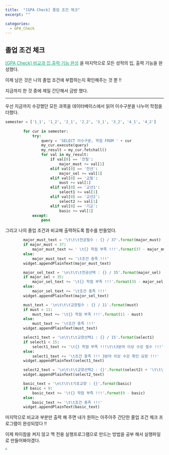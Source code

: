 ```yaml
---
title:  "[GPA Check] 졸업 조건 체크"
excerpt: ""

categories:
  - GPA_Check
---
```


## 졸업 조건 체크

<a href="https://nam-ki-bok.github.io/gpa_check/GPA_9/" style="color:#0FA678">[GPA Check] 비교과 입,출력 기능 완성</a> 을 마지막으로 모든 성적의 입, 출력 기능을 완성했다.

이제 남은 것은 나의 졸업 조건에 부합하는지 확인해주는 것 뿐 !!

지금까지 한 것 중에 제일 간단해서 금방 했다.

---

우선 지금까지 수강했던 모든 과목을 데이터베이스에서 읽어 이수구분을 나누어 학점을 더했다.

```python
semester = ['1_1', '1_2', '2_1', '2_2', '3_1', '3_2', '4_1', '4_2']
        
        for cur in semester:
            try:
                query = 'SELECT 이수구분, 학점 FROM ' + cur
                my_cur.execute(query)
                my_result = my_cur.fetchall()
                for val in my_result:
                    if val[0] == '전필':
                        major_must += val[1]
                    elif val[0] == '전선':
                        major_sel += val[1]
                    elif val[0] == '교필':
                        must += val[1]
                    elif val[0] == '교선1':
                        select1 += val[1]
                    elif val[0] == '교선2':
                        select2 += val[1]
                    elif val[0] == '기교':
                        basic += val[1]
            except:
                pass
```

그리고 나의 졸업 조건과 비교해 출력하도록 함수를 만들었다.

```python
        major_must_text = '\t\t\t전공필수 : {} / 37'.format(major_must)
        if major_must < 37:
            major_must_text += ' \t{} 학점 부족 !!!'.format(37 - major_must)
        else:
            major_must_text += '\t조건 충족 !!!'
        widget.appendPlainText(major_must_text)

        major_sel_text = '\n\t\t\t전공선택 : {} / 35'.format(major_sel)
        if major_sel < 35:
            major_sel_text += '\t{} 학점 부족 !!!'.format(35 - major_sel)
        else:
            major_sel_text += '\t조건 충족 !!!'
        widget.appendPlainText(major_sel_text)

        must_text = '\n\t\t\t교양필수 : {} / 11'.format(must)
        if must < 11:
            must_text += '\t{} 학점 부족 !!!'.format(11 - must)
        else:
            must_text += '\t조건 충족 !!!'
        widget.appendPlainText(must_text)

        select1_text = '\n\t\t\t교양선택1 : {} / 15'.format(select1)
        if select1 < 15:
            select1_text += '\t{} 학점 부족 !!!\t\t3분야 이상 수강 필수 !!!'.format(15 - select1)
        else:
            select1_text += '\t조건 충족 !!! 3분야 이상 수강 확인 요망 !!!'
        widget.appendPlainText(select1_text)

        select2_text = '\n\t\t\t교양선택2 : {}'.format(select2) + '\t\t\t\t다른 이수구분 학점 모두 만족 후 나머지 학점 채울 것 !!!'
        widget.appendPlainText(select2_text)

        basic_text = '\n\t\t\t기초교양 : {}'.format(basic)
        if basic < 9:
            basic_text += '\t{} 학점 부족 !!!'.format(9 - basic)
        else:
            basic_text += '\t\t조건 충족 !!!'
        widget.appendPlainText(basic_text)
```

마지막으로 비교과 부분만 출력 해 주면 내가 원하는 아주아주 간단한 졸업 조건 체크 프로그램이 완성되었다 !!

이제 파이참을 켜지 않고 맥 전용 실행프로그램으로 만드는 방법을 공부 해서 실행파일로 만들어봐야겠다.

<img src="https://nam-ki-bok.github.io/assets/images/toy_project/GPA_18.png" style="zoom:35%;" />
